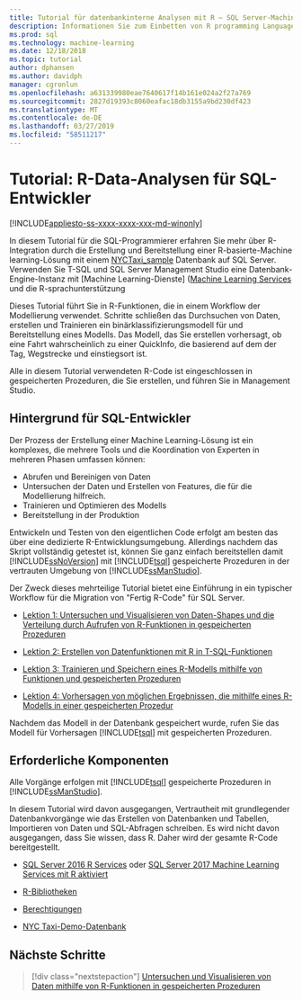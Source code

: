 ```yaml
---
title: Tutorial für datenbankinterne Analysen mit R – SQL Server-Machine Learning
description: Informationen Sie zum Einbetten von R programming Language-Code in SQL Server gespeicherte Prozeduren und T-SQL-Funktionen.
ms.prod: sql
ms.technology: machine-learning
ms.date: 12/18/2018
ms.topic: tutorial
author: dphansen
ms.author: davidph
manager: cgronlun
ms.openlocfilehash: a631339980eae7640617f14b161e024a2f27a769
ms.sourcegitcommit: 2827d19393c8060eafac18db3155a9bd230df423
ms.translationtype: MT
ms.contentlocale: de-DE
ms.lasthandoff: 03/27/2019
ms.locfileid: "58511217"
---
```

# <a name="tutorial-r-data-analytics-for-sql-developers"></a>Tutorial: R-Data-Analysen für SQL-Entwickler
[!INCLUDE[appliesto-ss-xxxx-xxxx-xxx-md-winonly](../../includes/appliesto-ss-xxxx-xxxx-xxx-md-winonly.md)]

In diesem Tutorial für die SQL-Programmierer erfahren Sie mehr über R-Integration durch die Erstellung und Bereitstellung einer R-basierte-Machine learning-Lösung mit einem [NYCTaxi_sample](demo-data-nyctaxi-in-sql.md) Datenbank auf SQL Server. Verwenden Sie T-SQL und SQL Server Management Studio eine Datenbank-Engine-Instanz mit [Machine Learning-Dienste] ([Machine Learning Services](../install/sql-machine-learning-services-windows-install.md) und die R-sprachunterstützung

Dieses Tutorial führt Sie in R-Funktionen, die in einem Workflow der Modellierung verwendet. Schritte schließen das Durchsuchen von Daten, erstellen und Trainieren ein binärklassifizierungsmodell für und Bereitstellung eines Modells. Das Modell, das Sie erstellen vorhersagt, ob eine Fahrt wahrscheinlich zu einer QuickInfo, die basierend auf dem der Tag, Wegstrecke und einstiegsort ist. 

Alle in diesem Tutorial verwendeten R-Code ist eingeschlossen in gespeicherten Prozeduren, die Sie erstellen, und führen Sie in Management Studio.

## <a name="background-for-sql-developers"></a>Hintergrund für SQL-Entwickler

Der Prozess der Erstellung einer Machine Learning-Lösung ist ein komplexes, die mehrere Tools und die Koordination von Experten in mehreren Phasen umfassen können:

+ Abrufen und Bereinigen von Daten
+ Untersuchen der Daten und Erstellen von Features, die für die Modellierung hilfreich.
+ Trainieren und Optimieren des Modells
+ Bereitstellung in der Produktion

Entwickeln und Testen von den eigentlichen Code erfolgt am besten das über eine dedizierte R-Entwicklungsumgebung. Allerdings nachdem das Skript vollständig getestet ist, können Sie ganz einfach bereitstellen damit [!INCLUDE[ssNoVersion](../../includes/ssnoversion-md.md)] mit [!INCLUDE[tsql](../../includes/tsql-md.md)] gespeicherte Prozeduren in der vertrauten Umgebung von [!INCLUDE[ssManStudio](../../includes/ssmanstudio-md.md)].

Der Zweck dieses mehrteilige Tutorial bietet eine Einführung in ein typischer Workflow für die Migration von "Fertig R-Code" für SQL Server. 

- [Lektion 1: Untersuchen und Visualisieren von Daten-Shapes und die Verteilung durch Aufrufen von R-Funktionen in gespeicherten Prozeduren](../tutorials/sqldev-explore-and-visualize-the-data.md)

- [Lektion 2: Erstellen von Datenfunktionen mit R in T-SQL-Funktionen](sqldev-create-data-features-using-t-sql.md)
  
- [Lektion 3: Trainieren und Speichern eines R-Modells mithilfe von Funktionen und gespeicherten Prozeduren](sqldev-train-and-save-a-model-using-t-sql.md)
  
- [Lektion 4: Vorhersagen von möglichen Ergebnissen, die mithilfe eines R-Modells in einer gespeicherten Prozedur](../tutorials/sqldev-operationalize-the-model.md)

Nachdem das Modell in der Datenbank gespeichert wurde, rufen Sie das Modell für Vorhersagen [!INCLUDE[tsql](../../includes/tsql-md.md)] mit gespeicherten Prozeduren.

## <a name="prerequisites"></a>Erforderliche Komponenten

Alle Vorgänge erfolgen mit [!INCLUDE[tsql](../../includes/tsql-md.md)] gespeicherte Prozeduren in [!INCLUDE[ssManStudio](../../includes/ssmanstudio-md.md)].

In diesem Tutorial wird davon ausgegangen, Vertrautheit mit grundlegender Datenbankvorgänge wie das Erstellen von Datenbanken und Tabellen, Importieren von Daten und SQL-Abfragen schreiben. Es wird nicht davon ausgegangen, dass Sie wissen, dass R. Daher wird der gesamte R-Code bereitgestellt. 

+ [SQL Server 2016 R Services](../install/sql-r-services-windows-install.md#verify-installation) oder [SQL Server 2017 Machine Learning Services mit R aktiviert](../install/sql-machine-learning-services-windows-install.md#verify-installation)

+ [R-Bibliotheken](../r/determine-which-packages-are-installed-on-sql-server.md#get-the-r-library-location)

+ [Berechtigungen](../security/user-permission.md)

+ [NYC Taxi-Demo-Datenbank](demo-data-nyctaxi-in-sql.md)


## <a name="next-steps"></a>Nächste Schritte

> [!div class="nextstepaction"]
> [Untersuchen und Visualisieren von Daten mithilfe von R-Funktionen in gespeicherten Prozeduren](../tutorials/sqldev-explore-and-visualize-the-data.md)
